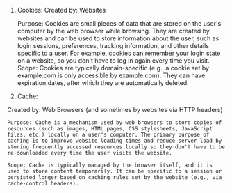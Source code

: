 1. Cookies:
    Created by: Websites
    
    Purpose: Cookies are small pieces of data that are stored on the user's computer by the web browser while browsing. They are created by websites and can be used to store information about the user, such as login sessions, preferences, tracking information, and other details specific to a user. For example, cookies can remember your login state on a website, so you don't have to log in again every time you visit.
    Scope: Cookies are typically domain-specific (e.g., a cookie set by example.com is only accessible by example.com). They can have expiration dates, after which they are automatically deleted.

2. Cache:

Created by: Web Browsers (and sometimes by websites via HTTP headers)

    Purpose: Cache is a mechanism used by web browsers to store copies of resources (such as images, HTML pages, CSS stylesheets, JavaScript files, etc.) locally on a user's computer. The primary purpose of caching is to improve website loading times and reduce server load by storing frequently accessed resources locally so they don't have to be re-downloaded every time the user visits the website.
    
    Scope: Cache is typically managed by the browser itself, and it is used to store content temporarily. It can be specific to a session or persisted longer based on caching rules set by the website (e.g., via cache-control headers).